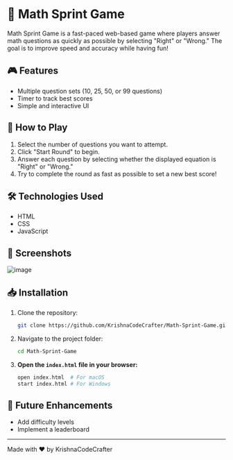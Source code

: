 # 🚀 Math Sprint Game

Math Sprint Game is a fast-paced web-based game where players answer math questions as quickly as possible by selecting "Right" or "Wrong." The goal is to improve speed and accuracy while having fun!

## 🎮 Features
- Multiple question sets (10, 25, 50, or 99 questions)
- Timer to track best scores
- Simple and interactive UI

## 📝 How to Play
1. Select the number of questions you want to attempt.
2. Click "Start Round" to begin.
3. Answer each question by selecting whether the displayed equation is "Right" or "Wrong."
4. Try to complete the round as fast as possible to set a new best score!

## 🛠 Technologies Used
- HTML
- CSS
- JavaScript

## 📸 Screenshots

![image](https://github.com/user-attachments/assets/b1dd19a8-c007-4088-aa62-df4b1e8b858d)


## 📥 Installation
1. Clone the repository:
   ```sh
   git clone https://github.com/KrishnaCodeCrafter/Math-Sprint-Game.git
   ```
2. Navigate to the project folder:
   ```sh
   cd Math-Sprint-Game
   ```

3. **Open the `index.html` file in your browser:**
   ```bash
   open index.html  # For macOS
   start index.html # For Windows
   ```


## 🌟 Future Enhancements
- Add difficulty levels
- Implement a leaderboard

---
Made with ❤️ by KrishnaCodeCrafter

